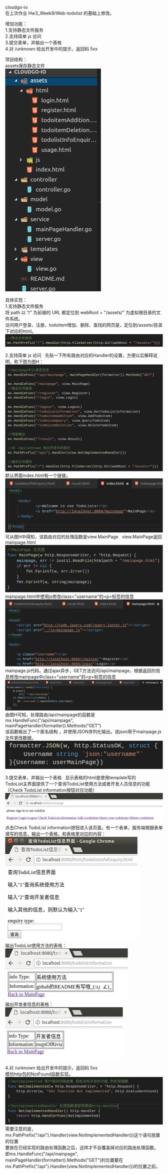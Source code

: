 cloudgo-io  
在上次作业 Hw3_Week9/Web-todolist 的基础上修改。  

增加功能：  
1.支持静态文件服务  
2.支持简单 js 访问  
3.提交表单，并输出一个表格  
4.对 /unknown 给出开发中的提示，返回码 5xx  

项目结构：  
assets保存静态文件  
![](Printscreens/fileStruct.png)  

具体实现：  
1.支持静态文件服务  
将 path 以 “/” 为前缀的 URL 都定位到 webRoot + "/assets/" 为虚拟根目录的文件系统。  
访问用户登录、注册，todoitem增加、删除、查找的网页是，定位到/assets/目录下对应的html。  
![](Printscreens/staticfile.png)  

2.支持简单 js 访问  
先贴一下所有路由对应的Handler的设置，方便以后解释说明，称下图为图H：  
![](Printscreens/allhandler.png)  
默认界面index.html有一个链接。  
![](Printscreens/indexpage.png)  
可从图H中得知，该路由对应的处理函数是view.MainPage   
view.MainPage返回mainpage.html  
![](Printscreens/writeMainpage.png)
mainpage.html中使用js修改class="username"的&lt;p&gt;标签的信息  
![](Printscreens/MainPage.png)
mainpage.js代码，通过ajax异步，GET方法访问/api/mainpage，根据返回的信息修改mainpage中class="username"的&lt;p&gt;标签的信息  
![](Printscreens/mainpagejs.png)
由图H可知，处理路由/api/mainpage的函数是  
mx.HandleFunc("/api/mainpage", mainPageHandler(formatter)).Methods("GET")  
该函数输出了一个匿名结构 ，并使用JSON序列化输出。该json用于mainpage.js文件更改数据。  
![](Printscreens/apitestfunc.png)

3.提交表单，并输出一个表格  
显示表格的html是使用template写的  
TodoList主界面提供了一个查询TodoList使用方法或者开发人员信息的功能（Check TodoList information按钮对应功能）  
![](Printscreens/browsermainpage.png)  
点击Check TodoList information按钮进入该页面，有一个表单，服务端根据表单填写的信息，输出一个表格，和表格里对应的内容：  
![](Printscreens/CheckTodoListinformation.png)  
输出TodoList使用方法的表格：  
![](Printscreens/systemusage.png)  
输出开发者信息的表格：  
![](Printscreens/developerInfo.png)  

4.对 /unknown 给出开发中的提示，返回码 5xx  
模仿http包的NotFound函数实现。  
![](Printscreens/notimplement.png)  
需要注意的是，mx.PathPrefix("/api").Handler(view.NotImplementedHandler())这个语句放置的位置  
要放在已经实现的路由处理函数之后，这样才不会覆盖掉对应的路由处理函数。  
即mx.HandleFunc("/api/mainpage", mainPageHandler(formatter)).Methods("GET")的位置要在  
mx.PathPrefix("/api").Handler(view.NotImplementedHandler())的位置之前。
